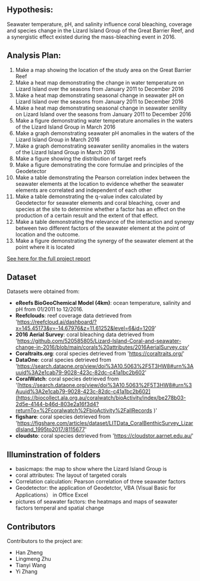 
## Hypothesis:
Seawater temperature, pH, and salinity influence coral bleaching, coverage and species change in the Lizard Island Group of the Great Barrier Reef, and a synergistic effect existed during the mass-bleaching event in 2016.
## Analysis Plan:
1. Make a map showing the location of the study area on the Great Barrier Reef
2. Make a heat map demonstrating the change in water temperature on Lizard Island over the seasons from January 2011 to December 2016
3. Make a heat map demonstrating seasonal change in seawater pH on Lizard Island over the seasons from January 2011 to December 2016
4. Make a heat map demonstrating seasonal change in seawater senility on Lizard Island over the seasons from January 2011 to December 2016
5. Make a figure demonstrating water temperature anomalies in the waters of the Lizard Island Group in March 2016
6. Make a graph demonstrating seawater pH anomalies in the waters of the Lizard Island Group in March 2016
7. Make a graph demonstrating seawater senility anomalies in the waters of the Lizard Island Group in March 2016
8. Make a figure showing the distribution of target reefs
9. Make a figure demonstrating the core formulae and principles of the Geodetector
10. Make a table demonstrating the Pearson correlation index between the seawater elements at the location to evidence whether the seawater elements are correlated and independent of each other
11. Make a table demonstrating the q-value index calculated by Geodetector for seawater elements and coral bleaching, cover and species at the site to determine whether a factor has an effect on the production of a certain result and the extent of that effect.
12. Make a table demonstrating the relevance of the interaction and synergy between two different factors of the seawater element at the point of location and the outcome.
13. Make a figure demonstrating the synergy of the seawater element at the point where it is located



[See here for the full project report](https://docs.google.com/document/d/1OzrLt2eJxMpW0C1MZP3s-UoSD7J28XWGu1OpyyPE0wA/) 


## Dataset
Datasets were obtained from:
+ **eReefs BioGeoChemical Model (4km)**: ocean temperature, salinity and pH from 01/2011 to 12/2016.
+ **Reefclouds**: reef coverage data detrieved from 'https://reefcloud.ai/dashboard/?x=145.45173&y=-14.67976&z=11.61252&level=6&id=1209'
+ **2016 Aerial Survey**: coral bleaching data detrieved from 'https://github.com/520585805/Lizard-Island-Coral-and-seawater-change-in-2016/blob/main/corals%20attributes/2016AerialSurvey.csv'
+ **Coraltraits.org**: coral species detrieved from 'https://coraltraits.org/'
+ **DataOne**: coral species detrieved from 'https://search.dataone.org/view/doi%3A10.5063%2F5T3HW8#urn%3Auuid%3A2e1cab79-9028-423c-82dc-c41a1bc2b602'
+ **CoralWatch**: coral species detrieved from '[https://search.dataone.org/view/doi%3A10.5063%2F5T3HW8#urn%3Auuid%3A2e1cab79-9028-423c-82dc-c41a1bc2b602](https://biocollect.ala.org.au/coralwatch/bioActivity/index/be278b03-2d5e-4144-b46d-803e2a16f3d4?returnTo=%2Fcoralwatch%2FbioActivity%2FallRecords
)'
+ **figshare**: coral species detrieved from 'https://figshare.com/articles/dataset/LITData_CoralBenthicSurvey_LizardIsland_1995to2017/8115677'
+ **cloudsto**: coral species detrieved from 'https://cloudstor.aarnet.edu.au/'


## Illuminstration of folders
+ basicmaps: the map to show where the Lizard Island Group is
+ coral attributes: The layout of targeted corals
+ Correlation calculation: Pearson correlation of three seawater factors
+ Geodetector: the application of Geodetctor, VBA (Visual Basic for Applications） in Office Excel
+ pictures of seawater factors: the heatmaps and maps of seawater factors temperal and spatial change

## Contributors
Contributors to the project are:
+ Han Zheng
+ Lingmeng Zhu
+ Tianyi Wang
+ Yi Zhang
